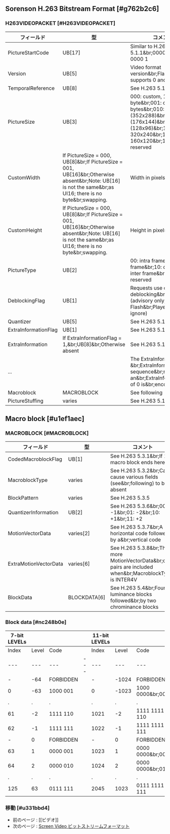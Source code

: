 ## Sorenson H.263 Bitstream Format [#g762b2c6]

### H263VIDEOPACKET [#H263VIDEOPACKET]

|フィールド|型|コメント|
| --- | --- | --- |
|PictureStartCode|UB[17]|Similar to H.263 5.1.1&br;0000 0000 0000 0000 1|
|Version|UB[5]|Video format version&br;Flash Player 6 supports 0 and 1|
|TemporalReference|UB[8]|See H.263 5.1.2|
|PictureSize|UB[3]|000: custom, 1 byte&br;001: custom, 2 bytes&br;010: CIF (352x288)&br;011: QCIF (176x144)&br;100: SQCIF (128x96)&br;101: 320x240&br;110: 160x120&br;111: reserved|
|CustomWidth|If PictureSize = 000, UB[8]&br;If PictureSize = 001, UB[16]&br;Otherwise absent&br;Note: UB[16] is not the same&br;as UI16; there is no byte&br;swapping.|Width in pixels|
|CustomHeight|If PictureSize = 000, UB[8]&br;If PictureSize = 001, UB[16]&br;Otherwise absent&br;Note: UB[16] is not the same&br;as UI16; there is no byte&br;swapping.|Height in pixels|
|PictureType|UB[2]|00: intra frame&br;01: inter frame&br;10: disposable inter frame&br;11: reserved|
|DeblockingFlag|UB[1]|Requests use of deblocking&br;filter (advisory only, Flash&br;Player may ignore)|
|Quantizer|UB[5]|See H.263 5.1.4|
|ExtraInformationFlag|UB[1]|See H.263 5.1.9|
|ExtraInformation|If ExtraInformationFlag = 1,&br;UB[8]&br;Otherwise absent|See H.263 5.1.10|
|...||The ExtraInformationFlag-&br;ExtraInformation sequence&br;repeats until an&br;ExtraInformationFlag of 0 is&br;encountered|
|Macroblock|MACROBLOCK|See following|
|PictureStuffing|varies|See H.263 5.1.13|


## Macro block [#u1ef1aec]

### MACROBLOCK [#MACROBLOCK]

|フィールド|型|コメント|
| --- | --- | --- |
|CodedMacroblockFlag|UB[1]|See H.263 5.3.1&br;If 1, macro block ends here|
|MacroblockType|varies|See H.263 5.3.2&br;Can cause various fields (see&br;following) to be absent|
|BlockPattern|varies|See H.263 5.3.5|
|QuantizerInformation|UB[2]|See H.263 5.3.6&br;00: -1&br;01: -2&br;10: +1&br;11: +2|
|MotionVectorData|varies[2]|See H.263 5.3.7&br;A horizontal code followed by a&br;vertical code|
|ExtraMotionVectorData|varies[6]|See H.263 5.3.8&br;Three more MotionVectorData&br;code pairs are included when&br;MacroblockType is INTER4V|
|BlockData|BLOCKDATA[6]|See H.263 5.4&br;Four luminance blocks followed&br;by two chrominance blocks|


### Block data [#nc248b0e]

|7-bit LEVELs||||11-bit LEVELs|||
| --- | --- | --- | --- | --- | --- | --- |
|Index|Level|Code||Index|Level|Code|
| --- | --- | --- | --- | --- | --- | --- |
|-|-64|FORBIDDEN||-|-1024|FORBIDDEN|
|0|-63|1000 001||0|-1023|1000 0000&br;001|
|.|.|.||.|.|.|
|61|-2|1111 110||1021|-2|1111 1111 110|
|62|-1|1111 111||1022|-1|1111 1111 111|
|-|0|FORBIDDEN||-|0|FORBIDDEN|
|63|1|0000 001||1023|1|0000 0000&br;001|
|64|2|0000 010||1024|2|0000 0000&br;010|
|.|.|.||.|.|.|
|125|63|0111 111||2045|1023|0111 1111 111|

### 移動 [#u331bbd4]
* 前のページ : [[ビデオ]]
* 次のページ : [Screen Video ビットストリームフォーマット](ビデオ_Screen_Video_ビットストリームフォーマット)
